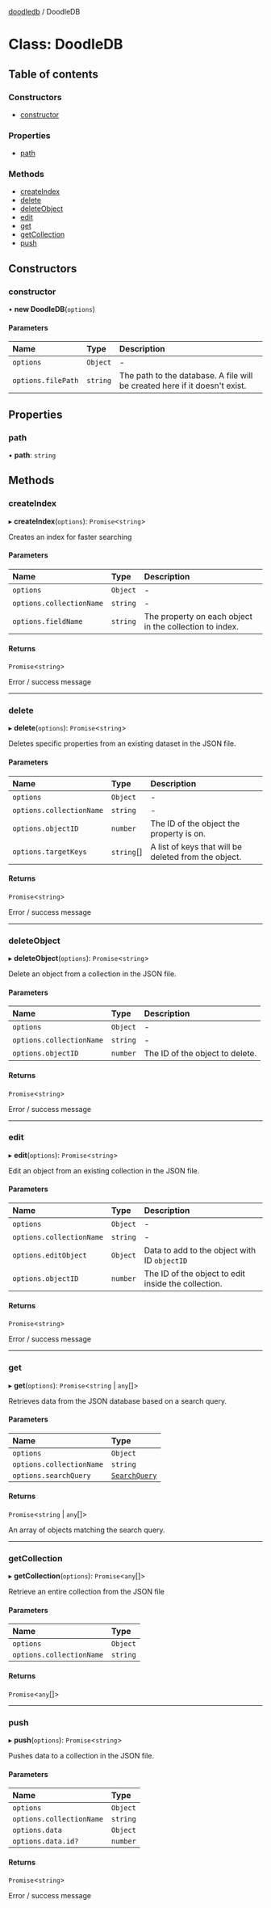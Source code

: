 [doodledb](../README.md) / DoodleDB

# Class: DoodleDB

## Table of contents

### Constructors

- [constructor](DoodleDB.md#constructor)

### Properties

- [path](DoodleDB.md#path)

### Methods

- [createIndex](DoodleDB.md#createindex)
- [delete](DoodleDB.md#delete)
- [deleteObject](DoodleDB.md#deleteobject)
- [edit](DoodleDB.md#edit)
- [get](DoodleDB.md#get)
- [getCollection](DoodleDB.md#getcollection)
- [push](DoodleDB.md#push)

## Constructors

### constructor

• **new DoodleDB**(`options`)

#### Parameters

| Name | Type | Description |
| :------ | :------ | :------ |
| `options` | `Object` | - |
| `options.filePath` | `string` | The path to the database. A file will be created here if it doesn't exist. |

## Properties

### path

• **path**: `string`

## Methods

### createIndex

▸ **createIndex**(`options`): `Promise`<`string`\>

Creates an index for faster searching

#### Parameters

| Name | Type | Description |
| :------ | :------ | :------ |
| `options` | `Object` | - |
| `options.collectionName` | `string` | - |
| `options.fieldName` | `string` | The property on each object in the collection to index. |

#### Returns

`Promise`<`string`\>

Error / success message

___

### delete

▸ **delete**(`options`): `Promise`<`string`\>

Deletes specific properties from an existing dataset in the JSON file.

#### Parameters

| Name | Type | Description |
| :------ | :------ | :------ |
| `options` | `Object` | - |
| `options.collectionName` | `string` | - |
| `options.objectID` | `number` | The ID of the object the property is on. |
| `options.targetKeys` | `string`[] | A list of keys that will be deleted from the object. |

#### Returns

`Promise`<`string`\>

Error / success message

___

### deleteObject

▸ **deleteObject**(`options`): `Promise`<`string`\>

Delete an object from a collection in the JSON file.

#### Parameters

| Name | Type | Description |
| :------ | :------ | :------ |
| `options` | `Object` | - |
| `options.collectionName` | `string` | - |
| `options.objectID` | `number` | The ID of the object to delete. |

#### Returns

`Promise`<`string`\>

Error / success message

___

### edit

▸ **edit**(`options`): `Promise`<`string`\>

Edit an object from an existing collection in the JSON file.

#### Parameters

| Name | Type | Description |
| :------ | :------ | :------ |
| `options` | `Object` | - |
| `options.collectionName` | `string` | - |
| `options.editObject` | `Object` | Data to add to the object with ID `objectID` |
| `options.objectID` | `number` | The ID of the object to edit inside the collection. |

#### Returns

`Promise`<`string`\>

Error / success message

___

### get

▸ **get**(`options`): `Promise`<`string` \| `any`[]\>

Retrieves data from the JSON database based on a search query.

#### Parameters

| Name | Type |
| :------ | :------ |
| `options` | `Object` |
| `options.collectionName` | `string` |
| `options.searchQuery` | [`SearchQuery`](../interfaces/SearchQuery.md) |

#### Returns

`Promise`<`string` \| `any`[]\>

An array of objects matching the search query.

___

### getCollection

▸ **getCollection**(`options`): `Promise`<`any`[]\>

Retrieve an entire collection from the JSON file

#### Parameters

| Name | Type |
| :------ | :------ |
| `options` | `Object` |
| `options.collectionName` | `string` |

#### Returns

`Promise`<`any`[]\>

___

### push

▸ **push**(`options`): `Promise`<`string`\>

Pushes data to a collection in the JSON file.

#### Parameters

| Name | Type |
| :------ | :------ |
| `options` | `Object` |
| `options.collectionName` | `string` |
| `options.data` | `Object` |
| `options.data.id?` | `number` |

#### Returns

`Promise`<`string`\>

Error / success message
